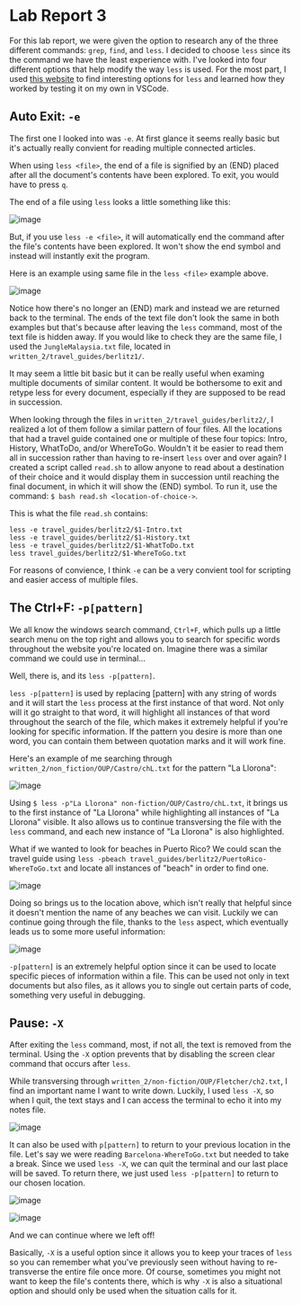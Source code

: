 # Lab Report 3
For this lab report, we were given the option to research any of the three different commands: `grep`, `find`, and `less`. I decided to choose `less` since its the command we have the least experience with. I've looked into four different options that help modify the way `less` is used. For the most part, I used [this website](https://phoenixnap.com/kb/less-command-in-linux) to find interesting options for `less` and learned how they worked by testing it on my own in VSCode. 


## Auto Exit: `-e`
The first one I looked into was `-e`. At first glance it seems really basic but it's actually really convient for reading multiple connected articles.

When using `less <file>`, the end of a file is signified by an (END) placed after all the document's contents have been explored. To exit, you would have to press `q`.

The end of a file using `less` looks a little something like this:

![image](https://user-images.githubusercontent.com/122491673/217431565-09122319-3b55-4217-91d2-380e853ac48a.png)

But, if you use `less -e <file>`, it will automatically end the command after the file's contents have been explored. It won't show the end symbol and instead will instantly exit the program.

Here is an example using same file in the `less <file>` example above.

![image](https://user-images.githubusercontent.com/122491673/217432023-b679e08a-48f8-45fb-b8f3-bfc314ca77a1.png)

Notice how there's no longer an (END) mark and instead we are returned back to the terminal. The ends of the text file don't look the same in both examples but that's because after leaving the `less` command, most of the text file is hidden away. If you would like to check they are the same file, I used the `JungleMalaysia.txt` file, located in `written_2/travel_guides/berlitz1/`. 

It may seem a little bit basic but it can be really useful when examing multiple documents of similar content. It would be bothersome to exit and retype less for every document, especially if they are supposed to be read in succession. 

When looking through the files in `written_2/travel_guides/berlitz2/`, I realized a lot of them follow a similar pattern of four files. All the locations that had a travel guide contained one or multiple of these four topics: Intro, History, WhatToDo, and/or WhereToGo. Wouldn't it be easier to read them all in succession rather than having to re-insert `less` over and over again? I created a script called `read.sh` to allow anyone to read about a destination of their choice and it would display them in succession until reaching the final document, in which it will show the (END) symbol. To run it, use the command: `$ bash read.sh <location-of-choice->`.

This is what the file `read.sh` contains:
```
less -e travel_guides/berlitz2/$1-Intro.txt
less -e travel_guides/berlitz2/$1-History.txt
less -e travel_guides/berlitz2/$1-WhatToDo.txt
less travel_guides/berlitz2/$1-WhereToGo.txt
```

For reasons of convience, I think `-e` can be a very convient tool for scripting and easier access of multiple files.

## The Ctrl+F: `-p[pattern]`
We all know the windows search command, `Ctrl+F`, which pulls up a little search menu on the top right and allows you to search for specific words throughout the website you're located on. Imagine there was a similar command we could use in terminal...

Well, there is, and its `less -p[pattern]`.

`less -p[pattern]` is used by replacing [pattern] with any string of words and it will start the `less` process at the first instance of that word. Not only will it go straight to that word, it will highlight all instances of that word throughout the search of the file, which makes it extremely helpful if you're looking for specific information. If the pattern you desire is more than one word, you can contain them between quotation marks and it will work fine.

Here's an example of me searching through `written_2/non_fiction/OUP/Castro/chL.txt` for the pattern "La Llorona":

![image](https://user-images.githubusercontent.com/122491673/217438883-3e31beb3-5475-4c17-b31b-7dc8542c208e.png)

Using `$ less -p"La Llorona" non-fiction/OUP/Castro/chL.txt`, it brings us to the first instance of "La Llorona" while highlighting all instances of "La Llorona" visible. It also allows us to continue transversing the file with the `less` command, and each new instance of "La Llorona" is also highlighted. 

What if we wanted to look for beaches in Puerto Rico? We could scan the travel guide using `less -pbeach travel_guides/berlitz2/PuertoRico-WhereToGo.txt` and locate all instances of "beach" in order to find one.

![image](https://user-images.githubusercontent.com/122491673/217440227-72fdc1d3-cb05-4828-94cc-70e425d4a84a.png)

Doing so brings us to the location above, which isn't really that helpful since it doesn't mention the name of any beaches we can visit. Luckily we can continue going through the file, thanks to the `less` aspect, which eventually leads us to some more useful information: 

![image](https://user-images.githubusercontent.com/122491673/217440985-4dafb7c5-0587-4409-9bb6-08f96c4d60b2.png)

`-p[pattern]` is an extremely helpful option since it can be used to locate specific pieces of information within a file. This can be used not only in text documents but also files, as it allows you to single out certain parts of code, something very useful in debugging. 

## Pause: `-X`
After exiting the `less` command, most, if not all, the text is removed from the terminal. Using the `-X` option prevents that by disabling the screen clear command that occurs after `less`. 

While transversing through `written_2/non-fiction/OUP/Fletcher/ch2.txt`, I find an important name I want to write down. Luckily, I used `less -X`, so when I quit, the text stays and I can access the terminal to echo it into my notes file.

![image](https://user-images.githubusercontent.com/122491673/217441994-113563d7-2b7f-4fe8-8c06-1b3f816af424.png)

It can also be used with `p[pattern]` to return to your previous location in the file. Let's say we were reading `Barcelona-WhereToGo.txt` but needed to take a break. Since we used `less -X`, we can quit the terminal and our last place will be saved. To return there, we just used `less -p[pattern]` to return to our chosen location. 

![image](https://user-images.githubusercontent.com/122491673/217445788-ff9c25f6-081f-4642-abae-fdb89d2303a0.png)

![image](https://user-images.githubusercontent.com/122491673/217445884-faa50f0d-e29e-4b43-a36c-c04049611688.png)

And we can continue where we left off!

Basically, `-X` is a useful option since it allows you to keep your traces of `less` so you can remember what you've previously seen without having to re-transverse the entire file once more. Of course, sometimes you might not want to keep the file's contents there, which is why `-X` is also a situational option and should only be used when the situation calls for it.

## 

